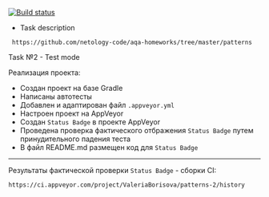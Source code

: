 [![Build status](https://ci.appveyor.com/api/projects/status/byoihvki2y1rh3y6?svg=true)](https://ci.appveyor.com/project/ValeriaBorisova/patterns-2)

* Task description 

``` https://github.com/netology-code/aqa-homeworks/tree/master/patterns```

Task №2 - Test mode

Реализация проекта:
* Создан проект на базе Gradle
* Написаны автотесты
* Добавлен и адаптирован файл ```.appveyor.yml```
* Настроен проект на AppVeyor
* Создан ```Status Badge``` в проекте AppVeyor
* Проведена проверка фактического отбражения ```Status Badge``` путем принудительного падения теста
* В файл README.md размещен код для ```Status Badge```

___________________________________

Результаты фактической проверки ```Status Badge``` - сборки CI:

```https://ci.appveyor.com/project/ValeriaBorisova/patterns-2/history```
